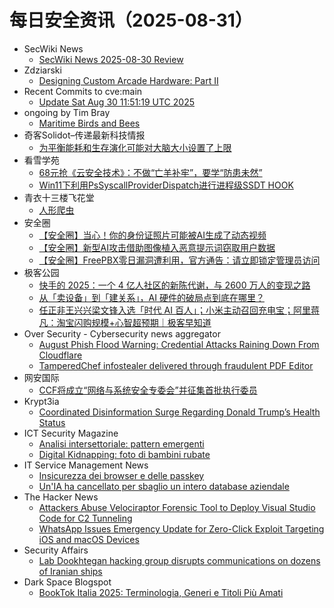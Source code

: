 # 每日安全资讯（2025-08-31）

- SecWiki News
  - [SecWiki News 2025-08-30 Review](http://www.sec-wiki.com/?2025-08-30)
- Zdziarski
  - [Designing Custom Arcade Hardware: Part II](https://www.zdziarski.com/blog/?p=13229)
- Recent Commits to cve:main
  - [Update Sat Aug 30 11:51:19 UTC 2025](https://github.com/trickest/cve/commit/0f8bff4efaa2807e90f2359387fc2ac6b3d4b044)
- ongoing by Tim Bray
  - [Maritime Birds and Bees](https://www.tbray.org/ongoing/When/202x/2025/08/30/Maritime-Wildlife)
- 奇客Solidot–传递最新科技情报
  - [为平衡能耗和生存演化可能对大脑大小设置了上限](https://www.solidot.org/story?sid=82182)
- 看雪学苑
  - [68元抢《云安全技术》：不做“亡羊补牢”，要学“防患未然”](https://mp.weixin.qq.com/s?__biz=MjM5NTc2MDYxMw==&mid=2458599163&idx=1&sn=a6f2d7fb68a406ad8971e5ff230d371e)
  - [Win11下利用PsSyscallProviderDispatch进行进程级SSDT HOOK](https://mp.weixin.qq.com/s?__biz=MjM5NTc2MDYxMw==&mid=2458599163&idx=2&sn=b2c9e00e1499d46ee678ae81bf452c05)
- 青衣十三楼飞花堂
  - [人形爬虫](https://mp.weixin.qq.com/s?__biz=MzUzMjQyMDE3Ng==&mid=2247488583&idx=1&sn=3db7622725dc831098f21ab228a9c9b5)
- 安全圈
  - [【安全圈】当心！你的身份证照片可能被AI生成了动态视频](https://mp.weixin.qq.com/s?__biz=MzIzMzE4NDU1OQ==&mid=2652071454&idx=1&sn=6c68e9884b2ac576cc675099a2ba6ec9)
  - [【安全圈】新型AI攻击借助图像植入恶意提示词窃取用户数据](https://mp.weixin.qq.com/s?__biz=MzIzMzE4NDU1OQ==&mid=2652071454&idx=2&sn=81ab38e3946042018a4108d85e0d20d8)
  - [【安全圈】FreePBX零日漏洞遭利用，官方通告：请立即锁定管理员访问](https://mp.weixin.qq.com/s?__biz=MzIzMzE4NDU1OQ==&mid=2652071454&idx=3&sn=a2347c2c70f78c9cdd8b34541194b316)
- 极客公园
  - [快手的 2025：一个 4 亿人社区的新陈代谢，与 2600 万人的变现之路](https://mp.weixin.qq.com/s?__biz=MTMwNDMwODQ0MQ==&mid=2653085793&idx=1&sn=05f878080b9481a18863e6289305b39d)
  - [从「卖设备」到「建关系」，AI 硬件的破局点到底在哪里？](https://mp.weixin.qq.com/s?__biz=MTMwNDMwODQ0MQ==&mid=2653085786&idx=1&sn=14fbdbd12304f7fdc03aa48f8b6e1823)
  - [任正非王兴兴梁文锋入选「时代 AI 百人」；小米主动召回充电宝；阿里蒋凡：淘宝闪购规模+心智超预期｜极客早知道](https://mp.weixin.qq.com/s?__biz=MTMwNDMwODQ0MQ==&mid=2653085768&idx=1&sn=0505c6acc2ccc0ee5de183da58717214)
- Over Security - Cybersecurity news aggregator
  - [August Phish Flood Warning: Credential Attacks Raining Down From Cloudflare](https://pixmsecurity.com/blog/blog/summer-phishing-floodwarning-credential-attacks-raining-down-from-cloudflare/)
  - [TamperedChef infostealer delivered through fraudulent PDF Editor](https://www.bleepingcomputer.com/news/security/tamperedchef-infostealer-delivered-through-fraudulent-pdf-editor/)
- 网安国际
  - [CCF将成立“网络与系统安全专委会”并征集首批执行委员](https://mp.weixin.qq.com/s?__biz=MzA4ODYzMjU0NQ==&mid=2652317950&idx=1&sn=00b46bb0a8b961999d75f5e6c4cfa547)
- Krypt3ia
  - [Coordinated Disinformation Surge Regarding Donald Trump’s Health Status](https://krypt3ia.wordpress.com/2025/08/30/coordinated-disinformation-surge-regarding-donald-trumps-health-status/)
- ICT Security Magazine
  - [Analisi intersettoriale: pattern emergenti](https://www.ictsecuritymagazine.com/articoli/analisi-intersettoriale/)
  - [Digital Kidnapping: foto di bambini rubate](https://www.ictsecuritymagazine.com/notizie/digital-kidnapping/)
- IT Service Management News
  - [Insicurezza dei browser e delle passkey](http://blog.cesaregallotti.it/2025/08/insicurezza-dei-browser-e-delle-passkey.html)
  - [Un'IA ha cancellato per sbaglio un intero database aziendale](http://blog.cesaregallotti.it/2025/08/unia-ha-cancellato-per-sbaglio-un.html)
- The Hacker News
  - [Attackers Abuse Velociraptor Forensic Tool to Deploy Visual Studio Code for C2 Tunneling](https://thehackernews.com/2025/08/attackers-abuse-velociraptor-forensic.html)
  - [WhatsApp Issues Emergency Update for Zero-Click Exploit Targeting iOS and macOS Devices](https://thehackernews.com/2025/08/whatsapp-issues-emergency-update-for.html)
- Security Affairs
  - [Lab Dookhtegan hacking group disrupts communications on dozens of Iranian ships](https://securityaffairs.com/181737/hacking/lab-dookhtegan-disrupts-comms-iranian-ships.html)
- Dark Space Blogspot
  - [BookTok Italia 2025: Terminologia, Generi e Titoli Più Amati](http://darkwhite666.blogspot.com/2025/08/booktok-italia-2025-terminologia-generi.html)

